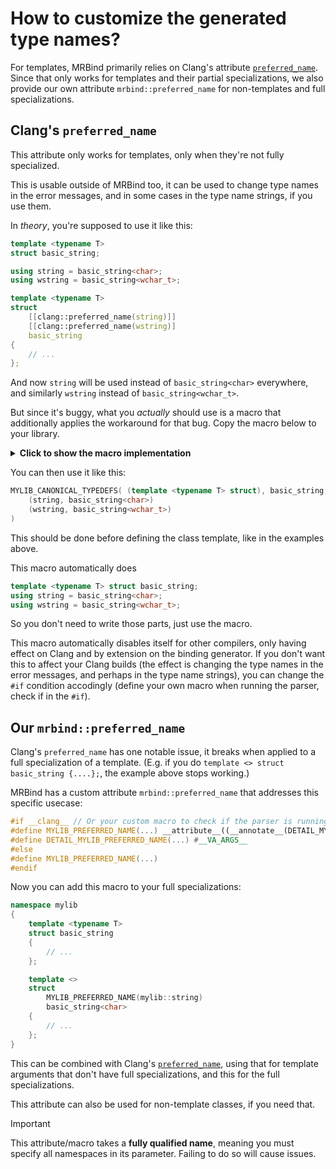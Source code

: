 # How to customize the generated type names?

For templates, MRBind primarily relies on Clang's attribute [`preferred_name`](https://clang.llvm.org/docs/AttributeReference.html#preferred-name). Since that only works for templates and their partial specializations, we also provide our own attribute `mrbind::preferred_name` for non-templates and full specializations.

## Clang's `preferred_name`

This attribute only works for templates, only when they're not fully specialized.

This is usable outside of MRBind too, it can be used to change type names in the error messages, and in some cases in the type name strings, if you use them.

In *theory*, you're supposed to use it like this:
```cpp
template <typename T>
struct basic_string;

using string = basic_string<char>;
using wstring = basic_string<wchar_t>;

template <typename T>
struct
    [[clang::preferred_name(string)]]
    [[clang::preferred_name(wstring)]
    basic_string
{
    // ...
};
```
And now `string` will be used instead of `basic_string<char>` everywhere, and similarly `wstring` instead of `basic_string<wchar_t>`.

But since it's buggy, what you *actually* should use is a macro that additionally applies the workaround for that bug. Copy the macro below to your library.

<details><summary><b>Click to show the macro implementation</b></summary>

```cpp
#include <type_traits>

#define MYLIB_IDENTITY(...) __VA_ARGS__
#define MYLIB_END(...) MYLIB_END_(__VA_ARGS__)
#define MYLIB_END_(...) __VA_ARGS__##_END

#define MYLIB_CANONICAL_TYPEDEFS(type_, name_, aliases_) \
    MYLIB_IDENTITY type_ name_; \
    MYLIB_END(DETAIL_MYLIB_CANONICAL_TYPEDEFS_LOOP_USING_A aliases_) \
    DETAIL_MYLIB_CANONICAL_TYPEDEFS(type_, name_, aliases_)

#define DETAIL_MYLIB_CANONICAL_TYPEDEFS_LOOP_USING_BODY(name_, ...) using name_ = __VA_ARGS__;
// Adding `MYLIB_IDENTITY()` here to keep the legacy MSVC preprocessor happy.
#define DETAIL_MYLIB_CANONICAL_TYPEDEFS_LOOP_USING_A(...) DETAIL_MYLIB_CANONICAL_TYPEDEFS_LOOP_USING_BODY MYLIB_IDENTITY()(__VA_ARGS__) DETAIL_MYLIB_CANONICAL_TYPEDEFS_LOOP_USING_B
#define DETAIL_MYLIB_CANONICAL_TYPEDEFS_LOOP_USING_B(...) DETAIL_MYLIB_CANONICAL_TYPEDEFS_LOOP_USING_BODY MYLIB_IDENTITY()(__VA_ARGS__) DETAIL_MYLIB_CANONICAL_TYPEDEFS_LOOP_USING_A
#define DETAIL_MYLIB_CANONICAL_TYPEDEFS_LOOP_USING_A_END
#define DETAIL_MYLIB_CANONICAL_TYPEDEFS_LOOP_USING_B_END

#if defined(__has_attribute)
#if __has_attribute(__preferred_name__)
#define DETAIL_MYLIB_CANONICAL_TYPEDEFS(type_, name_, aliases_) \
    MYLIB_IDENTITY type_ \
        MYLIB_END(DETAIL_MYLIB_CANONICAL_TYPEDEFS_LOOP_ATTR_A aliases_) \
        name_; \
    DETAIL_MYLIB_CANONICAL_TYPEDEFS_CLANG_WORKAROUND(aliases_)

#define DETAIL_MYLIB_CANONICAL_TYPEDEFS_LOOP_ATTR_BODY(name_, ...) __attribute__((__preferred_name__(name_)))
#define DETAIL_MYLIB_CANONICAL_TYPEDEFS_LOOP_ATTR_A(...) DETAIL_MYLIB_CANONICAL_TYPEDEFS_LOOP_ATTR_BODY(__VA_ARGS__) DETAIL_MYLIB_CANONICAL_TYPEDEFS_LOOP_ATTR_B
#define DETAIL_MYLIB_CANONICAL_TYPEDEFS_LOOP_ATTR_B(...) DETAIL_MYLIB_CANONICAL_TYPEDEFS_LOOP_ATTR_BODY(__VA_ARGS__) DETAIL_MYLIB_CANONICAL_TYPEDEFS_LOOP_ATTR_A
#define DETAIL_MYLIB_CANONICAL_TYPEDEFS_LOOP_ATTR_A_END
#define DETAIL_MYLIB_CANONICAL_TYPEDEFS_LOOP_ATTR_B_END

#ifdef __clang__ // Workaround for bug: https://github.com/llvm/llvm-project/issues/106358

#define DETAIL_MYLIB_CANONICAL_TYPEDEFS_CLANG_WORKAROUND(aliases_) \
    MYLIB_END(DETAIL_MYLIB_CANONICAL_TYPEDEFS_LOOP_TOUCH_A aliases_)

#define DETAIL_MYLIB_CANONICAL_TYPEDEFS_LOOP_TOUCH_BODY(name_, ...) static_assert((void(std::type_identity<__VA_ARGS__>{}), true));
#define DETAIL_MYLIB_CANONICAL_TYPEDEFS_LOOP_TOUCH_A(...) DETAIL_MYLIB_CANONICAL_TYPEDEFS_LOOP_TOUCH_BODY(__VA_ARGS__) DETAIL_MYLIB_CANONICAL_TYPEDEFS_LOOP_TOUCH_B
#define DETAIL_MYLIB_CANONICAL_TYPEDEFS_LOOP_TOUCH_B(...) DETAIL_MYLIB_CANONICAL_TYPEDEFS_LOOP_TOUCH_BODY(__VA_ARGS__) DETAIL_MYLIB_CANONICAL_TYPEDEFS_LOOP_TOUCH_A
#define DETAIL_MYLIB_CANONICAL_TYPEDEFS_LOOP_TOUCH_A_END
#define DETAIL_MYLIB_CANONICAL_TYPEDEFS_LOOP_TOUCH_B_END

#else // no workaround needed
#define DETAIL_MYLIB_CANONICAL_TYPEDEFS_CLANG_WORKAROUND(aliases_)
#endif

#else // this attribute is not supported
#define DETAIL_MYLIB_CANONICAL_TYPEDEFS(type_, name_, aliases_)
#endif

#else // no __has_attribute
#define DETAIL_MYLIB_CANONICAL_TYPEDEFS(type_, name_, aliases_)
#endif
```

</details>

You can then use it like this:

```cpp
MYLIB_CANONICAL_TYPEDEFS( (template <typename T> struct), basic_string,
    (string, basic_string<char>)
    (wstring, basic_string<wchar_t>)
)
```

This should be done before defining the class template, like in the examples above.

This macro automatically does
```cpp
template <typename T> struct basic_string;
using string = basic_string<char>;
using wstring = basic_string<wchar_t>;
```
So you don't need to write those parts, just use the macro.

This macro automatically disables itself for other compilers, only having effect on Clang and by extension on the binding generator. If you don't want this to affect your Clang builds (the effect is changing the type names in the error messages, and perhaps in the type name strings), you can change the `#if` condition accodingly (define your own macro when running the parser, check if in the `#if`).

## Our `mrbind::preferred_name`

Clang's `preferred_name` has one notable issue, it breaks when applied to a full specialization of a template. (E.g. if you do `template <> struct basic_string {....};`, the example above stops working.)

MRBind has a custom attribute `mrbind::preferred_name` that addresses this specific usecase:

```cpp
#if __clang__ // Or your custom macro to check if the parser is running. But this attribute has no effect in Clang the compiler anyway.
#define MYLIB_PREFERRED_NAME(...) __attribute__((__annotate__(DETAIL_MYLIB_PREFERRED_NAME(mrbind::preferred_name=__VA_ARGS__))))
#define DETAIL_MYLIB_PREFERRED_NAME(...) #__VA_ARGS__
#else
#define MYLIB_PREFERRED_NAME(...)
#endif
```

Now you can add this macro to your full specializations:
```cpp
namespace mylib
{
    template <typename T>
    struct basic_string
    {
        // ...
    };

    template <>
    struct
        MYLIB_PREFERRED_NAME(mylib::string)
        basic_string<char>
    {
        // ...
    };
}
```
This can be combined with Clang's [`preferred_name`](#clangs-preferred_name), using that for template arguments that don't have full specializations, and this for the full specializations.

This attribute can also be used for non-template classes, if you need that.

> [!IMPORTANT]
> This attribute/macro takes a **fully qualified name**, meaning you must specify all namespaces in its parameter. Failing to do so will cause issues.
